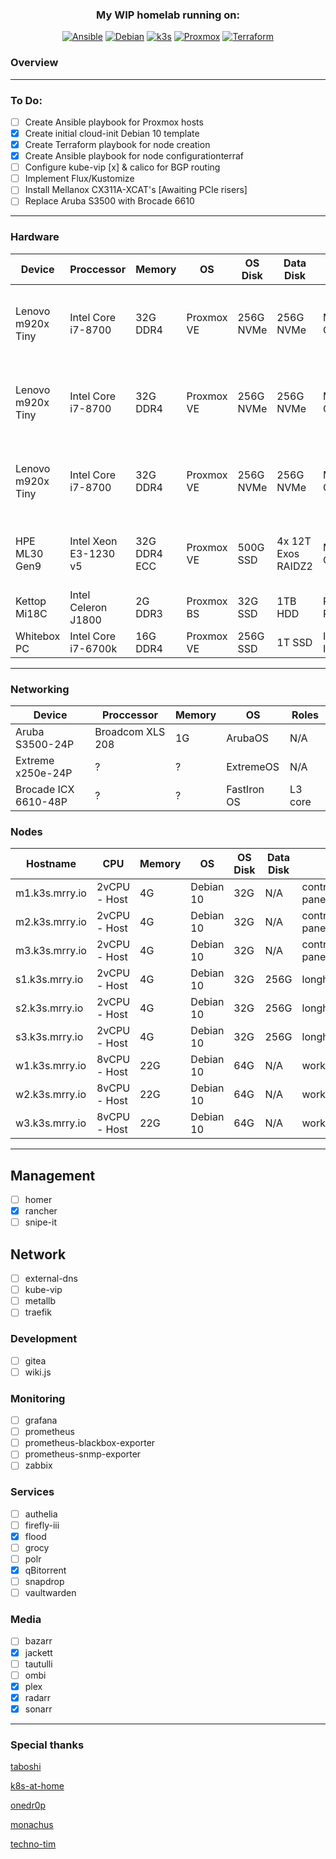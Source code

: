 <div align="center">
  
### My WIP homelab running on:
[![Ansible](https://img.shields.io/badge/Ansible-V2.10.8-red?style=for-the-badge)](https://ansible.com)
[![Debian](https://img.shields.io/badge/Debian-V10.9-orange?style=for-the-badge)](https://debian.com)
[![k3s](https://img.shields.io/badge/k3s-v1.21.0-yellow?style=for-the-badge)](https://k3s.io/)
[![Proxmox](https://img.shields.io/badge/Proxmox-V6.4-green?style=for-the-badge)](https://proxmox.com)
[![Terraform](https://img.shields.io/badge/Terraform-V0.15.4-bluegreen?style=for-the-badge)](https://terraform.io)
 
</div>

### Overview
----

### To Do:
- [ ] Create Ansible playbook for Proxmox hosts
- [x] Create initial cloud-init Debian 10 template
- [x] Create Terraform playbook for node creation
- [x] Create Ansible playbook for node configurationterraf
- [ ] Configure kube-vip [x] & calico for BGP routing 
- [ ] Implement Flux/Kustomize
- [ ] Install Mellanox CX311A-XCAT's [Awaiting PCIe risers]
- [ ] Replace Aruba S3500 with Brocade 6610

----
### Hardware
<div align="center">
  
| Device            | Proccessor            | Memory       | OS         | OS Disk   | Data Disk          | NIC             | Roles                               |
|-------------------|-----------------------|--------------|------------|-----------|--------------------|-----------------|-------------------------------------|
| Lenovo m920x Tiny | Intel Core i7-8700    | 32G DDR4     | Proxmox VE | 256G NVMe | 256G NVMe          | Mellanox CX311A | 1x master / 1x worker / 1x longhorn | 
| Lenovo m920x Tiny | Intel Core i7-8700    | 32G DDR4     | Proxmox VE | 256G NVMe | 256G NVMe          | Mellanox CX311A | 1x master / 1x worker / 1x longhorn |
| Lenovo m920x Tiny | Intel Core i7-8700    | 32G DDR4     | Proxmox VE | 256G NVMe | 256G NVMe          | Mellanox CX311A | 1x master / 1x worker / 1x longhorn |  
| HPE ML30 Gen9     | Intel Xeon E3-1230 v5 | 32G DDR4 ECC | Proxmox VE | 500G SSD  | 4x 12T Exos RAIDZ2 | Mellanox CX322A | VyOS / webproxy / NFS / SMB / ZFS   |
| Kettop Mi18C      | Intel Celeron J1800   | 2G DDR3      | Proxmox BS | 32G SSD   | 1TB HDD            | Realtek RTL8111 | Proxmox backup server               |
| Whitebox PC       | Intel Core i7-6700k   | 16G DDR4     | Proxmox VE | 256G SSD  | 1T SSD             | Intel I219-V    | Parsec / Steam                      |

</div>
  
----
### Networking

<div align="center">

| Device               | Proccessor          | Memory   | OS          | Roles          |
|----------------------|---------------------|----------|-------------|----------------|
| Aruba S3500-24P      | Broadcom XLS 208    | 1G       | ArubaOS     | N/A            |
| Extreme x250e-24P    | ?                   | ?        | ExtremeOS   | N/A            |
| Brocade ICX 6610-48P | ?                   | ?        | FastIron OS | L3 core        |

  
</div>

### Nodes

<div align="center">

| Hostname       | CPU          | Memory | OS        | OS Disk | Data Disk | Roles                    |
|----------------|--------------|--------|-----------|---------|-----------|--------------------------|
| m1.k3s.mrry.io | 2vCPU - Host | 4G     | Debian 10 | 32G     | N/A       | control-pane/etcd/master | 
| m2.k3s.mrry.io | 2vCPU - Host | 4G     | Debian 10 | 32G     | N/A       | control-pane/etcd/master | 
| m3.k3s.mrry.io | 2vCPU - Host | 4G     | Debian 10 | 32G     | N/A       | control-pane/etcd/master | 
| s1.k3s.mrry.io | 2vCPU - Host | 4G     | Debian 10 | 32G     | 256G      | longhorn                 | 
| s2.k3s.mrry.io | 2vCPU - Host | 4G     | Debian 10 | 32G     | 256G      | longhorn                 | 
| s3.k3s.mrry.io | 2vCPU - Host | 4G     | Debian 10 | 32G     | 256G      | longhorn                 | 
| w1.k3s.mrry.io | 8vCPU - Host | 22G    | Debian 10 | 64G     | N/A       | worker                   | 
| w2.k3s.mrry.io | 8vCPU - Host | 22G    | Debian 10 | 64G     | N/A       | worker                   | 
| w3.k3s.mrry.io | 8vCPU - Host | 22G    | Debian 10 | 64G     | N/A       | worker                   | 

</div>

---

## Management
- [ ] homer
- [x] rancher
- [ ] snipe-it

## Network
- [ ] external-dns
- [ ] kube-vip
- [ ] metallb
- [ ] traefik

### Development
- [ ] gitea
- [ ] wiki.js

### Monitoring
- [ ] grafana
- [ ] prometheus
- [ ] prometheus-blackbox-exporter
- [ ] prometheus-snmp-exporter
- [ ] zabbix

### Services
- [ ] authelia
- [ ] firefly-iii
- [x] flood
- [ ] grocy
- [ ] polr
- [x] qBitorrent 
- [ ] snapdrop
- [ ] vaultwarden

### Media
- [ ] bazarr
- [x] jackett
- [ ] tautulli
- [ ] ombi
- [x] plex
- [x] radarr
- [x] sonarr

--- 

### Special thanks

[taboshi](https://github.com/toboshii)

[k8s-at-home](https://github.com/k8s-at-home)

[onedr0p](https://github.com/onedr0p)

[monachus](https://gitlab.com/monachus)

[techno-tim](https://github.com/techno-tim)

